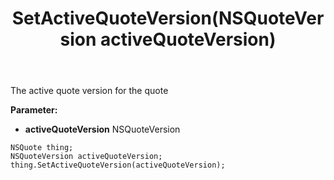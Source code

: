 ﻿---
uid: crmscript_ref_NSQuote_SetActiveQuoteVersion
title: SetActiveQuoteVersion(NSQuoteVersion activeQuoteVersion)
intellisense: NSQuote.SetActiveQuoteVersion
keywords: NSQuote, GetActiveQuoteVersion
so.topic: reference
---

The active quote version for the quote

**Parameter:** 
 - **activeQuoteVersion** NSQuoteVersion

```crmscript
NSQuote thing;
NSQuoteVersion activeQuoteVersion;
thing.SetActiveQuoteVersion(activeQuoteVersion);
```

